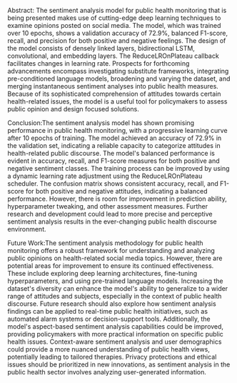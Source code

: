  Abstract: The sentiment analysis model for public health monitoring that is being presented makes use of cutting-edge deep learning techniques to examine opinions posted on social media. The model, which was trained over 10 epochs, shows a validation accuracy of 72.9%, balanced F1-score, recall, and precision for both positive and negative feelings. The design of the model consists of densely linked layers, bidirectional LSTM, convolutional, and embedding layers. The ReduceLROnPlateau callback facilitates changes in learning rate. Prospects for forthcoming advancements encompass investigating substitute frameworks, integrating pre-conditioned language models, broadening and varying the dataset, and merging instantaneous sentiment analyses into public health measures. Because of its sophisticated comprehension of attitudes towards certain health-related issues, the model is a useful tool for policymakers to assess public opinion and design focused solutions.

Conclusion:The sentiment analysis model has shown promising performance in public health monitoring, with a progressive learning curve after 10 epochs of training. The model achieved an accuracy of 72.9% in the validation set, indicating a reliable capacity to categorize attitudes in health-related public discourse. The model's balanced performance is evident in accuracy, recall, and F1-score measures for both positive and negative sentiment classes. The training process can be improved by using a dynamic learning rate adjustment using the ReduceLROnPlateau scheduler. The confusion matrix shows consistent accuracy, recall, and F1-score for both positive and negative attitudes, indicating a balanced performance. However, there is room for improvement in prediction ability, hyperparameter tweaking, and other assessment measures. Further research and development could lead to more precise and perceptive sentiment analysis results in the ever-changing public health discourse environment.

Future Work:The sentiment analysis methodology for public health monitoring offers a robust framework for understanding and analyzing public opinions on health-related social media topics. However, there are potential areas for improvement to ensure its continued effectiveness. These include exploring deep learning architectures, fine-tuning hyperparameters, and using pre-trained language models. Increasing the dataset's diversity can enhance the model's ability to generalize to a wider range of attitudes and subjects, especially in the context of public health discourse.
Future research should also explore how sentiment analysis findings can be applied to real-time public health initiatives, such as automated alarm systems or decision-support tools. Additionally, the model's aspect-based sentiment analysis capabilities could be improved, providing policymakers with more practical information on specific public health issues.
Context-aware sentiment analysis and user demographics could provide a more nuanced understanding of public health views, potentially leading to tailored therapies. Privacy protections and ethical issues should be prioritized in new innovations, as sentiment analysis in the public health sector involves analyzing user-generated information.

